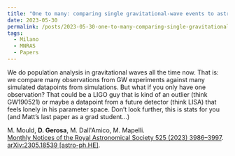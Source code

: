 ```yaml
---
title: "One to many: comparing single gravitational-wave events to astrophysical populations"
date: 2023-05-30
permalink: /posts/2023-05-30-one-to-many-comparing-single-gravitational-wave-events-to-astrophysical-populations
tags:
  - Milano
  - MNRAS
  - Papers
---
```


We do population analysis in gravitational waves all the time now. That is: we compare many observations from GW experiments against many simulated datapoints from simulations. But what if you only have one observation? That could be a LIGO guy that is kind of an outlier (think GW190521) or maybe a datapoint from a future detector (think LISA) that feels lonely in his parameter space. Don’t look further, this is stats for you (and Matt’s last paper as a grad student…)

M. Mould, **D. Gerosa**, M. Dall'Amico, M. Mapelli.\
[Monthly Notices of the Royal Astronomical Society 525 (2023) 3986–3997](https://doi.org/10.1093/mnras/stad2502). [arXiv:2305.18539 [astro-ph.HE]](https://arxiv.org/abs/2305.18539).